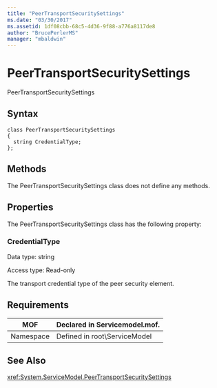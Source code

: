 ```yaml
---
title: "PeerTransportSecuritySettings"
ms.date: "03/30/2017"
ms.assetid: 1df08cbb-68c5-4d36-9f88-a776a8117de8
author: "BrucePerlerMS"
manager: "mbaldwin"
---
```

# PeerTransportSecuritySettings
PeerTransportSecuritySettings  

## Syntax  

```  
class PeerTransportSecuritySettings  
{  
  string CredentialType;  
};  
```  

## Methods  
 The PeerTransportSecuritySettings class does not define any methods.  

## Properties  
 The PeerTransportSecuritySettings class has the following property:  

### CredentialType  
 Data type: string  

 Access type: Read-only  

 The transport credential type of the peer security element.  

## Requirements  


|MOF|Declared in Servicemodel.mof.|  
|---------|-----------------------------------|  
|Namespace|Defined in root\ServiceModel|  

## See Also  
 <xref:System.ServiceModel.PeerTransportSecuritySettings>

